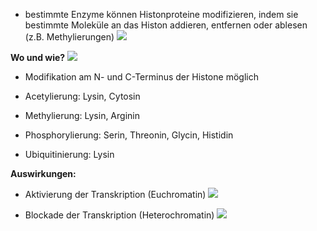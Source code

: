 - bestimmte Enzyme können Histonproteine modifizieren, indem sie bestimmte Moleküle an das Histon addieren, entfernen oder ablesen (z.B. Methylierungen)
![](Pasted%20image%2020250409125253.png)

**Wo und wie?**
![](Pasted%20image%2020250409125802.png)
- Modifikation am N- und C-Terminus der Histone möglich

- Acetylierung: Lysin, Cytosin
- Methylierung: Lysin, Arginin
- Phosphorylierung: Serin, Threonin, Glycin, Histidin
- Ubiquitinierung: Lysin

**Auswirkungen:**
- Aktivierung der Transkription (Euchromatin)
![](Pasted%20image%2020250409131643.png)

- Blockade der Transkription (Heterochromatin)
![](Pasted%20image%2020250409131905.png)


